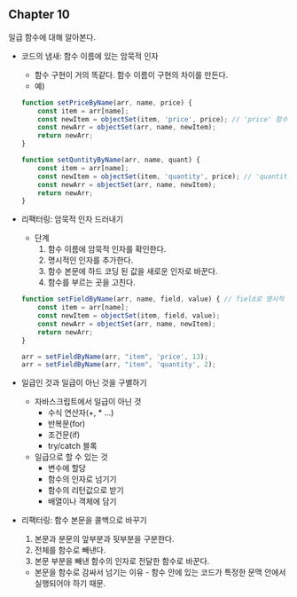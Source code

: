 ## Chapter 10

일급 함수에 대해 알아본다.

- 코드의 냄새: 함수 이름에 있는 암묵적 인자
    - 함수 구현이 거의 똑같다. 함수 이름이 구현의 차이를 만든다.
    - 예)
    
    ```jsx
    function setPriceByName(arr, name, price) {
    	const item = arr[name];
    	const newItem = objectSet(item, 'price', price); // 'price' 함수 이름에 그대로 쓰이고 이 부분만 다름
    	const newArr = objectSet(arr, name, newItem);
    	return newArr;
    }
    
    function setQuntityByName(arr, name, quant) {
    	const item = arr[name];
    	const newItem = objectSet(item, 'quantity', price); // 'quantity' 함수 이름에 그대로 쓰이고 이 부분만 다름
    	const newArr = objectSet(arr, name, newItem);
    	return newArr;
    }
    ```
    
- 리팩터링: 암묵적 인자 드러내기
    - 단계
        1. 함수 이름에 암묵적 인자를 확인한다.
        2. 명시적인 인자를 추가한다.
        3. 함수 본문에 하드 코딩 된 값을 새로운 인자로 바꾼다.
        4. 함수를 부르는 곳을 고친다.
    
    ```jsx
    function setFieldByName(arr, name, field, value) { // field로 명시적 인자를 추가한다.
    	const item = arr[name];
    	const newItem = objectSet(item, field, value);
    	const newArr = objectSet(arr, name, newItem);
    	return newArr;
    }
    
    arr = setFieldByName(arr, "item", 'price', 13);
    arr = setFieldByName(arr, "item", 'quantity', 2);
    ```
    
- 일급인 것과 일급이 아닌 것을 구별하기
    - 자바스크립트에서 일급이 아닌 것
        - 수식 연산자(+, * …)
        - 반복문(for)
        - 조건문(if)
        - try/catch 블록
    - 일급으로 할 수 있는 것
        - 변수에 할당
        - 함수의 인자로 넘기기
        - 함수의 리턴값으로 받기
        - 배열이나 객체에 담기
- 리팩터링: 함수 본문을 콜백으로 바꾸기
    1. 본문과 분문의 앞부분과 뒷부분을 구분한다.
    2. 전체를 함수로 빼낸다.
    3. 본문 부분을 빼낸 함수의 인자로 전달한 함수로 바꾼다.
    - 본문을 함수로 감싸서 넘기는 이유 - 함수 안에 있는 코드가 특정한 문맥 안에서 실행되어야 하기 때문.
